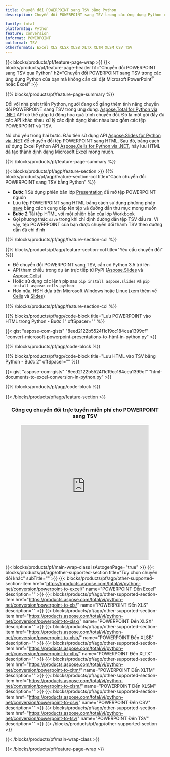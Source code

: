 ```yaml
---
title: Chuyển đổi POWERPOINT sang TSV bằng Python
description: Chuyển đổi POWERPOINT sang TSV trong các ứng dụng Python của bạn mà không cần sử dụng Microsoft Office 

family: total
platformtag: Python
feature: conversion
informat: POWERPOINT
outformat: TSV
otherformats: Excel XLS XLSX XLSB XLTX XLTM XLSM CSV TSV
---
```

{{< blocks/products/pf/feature-page-wrap >}}
{{< blocks/products/pf/feature-page-header h1="Chuyển đổi POWERPOINT sang TSV qua Python" h2="Chuyển đổi POWERPOINT sang TSV trong các ứng dụng Python của bạn mà không cần cài đặt Microsoft PowerPoint<sup>&reg;</sup> hoặc Excel" >}}

{{% blocks/products/pf/feature-page-summary %}}

Đối với nhà phát triển Python, người đang cố gắng thêm tính năng chuyển đổi POWERPOINT sang TSV trong ứng dụng. [Aspose.Total for Python via .NET](https://products.aspose.com/total/python-net/) API có thể giúp tự động hóa quá trình chuyển đổi. Đó là một gói đầy đủ các API khác nhau xử lý các định dạng khác nhau bao gồm các tệp POWERPOINT và TSV.

Nó chủ yếu trong hai bước. Đầu tiên sử dụng API [Aspose.Slides for Python via .NET](https://products.aspose.com/slides/python-net/) để chuyển đổi tệp POWERPOINT sang HTML. Sau đó, bằng cách sử dụng Excel Python API [Aspose.Cells for Python via .NET](https://products.aspose.com/cells/python-net/), hãy lưu HTML đã tạo thành định dạng Microsoft Excel mong muốn. 

{{% /blocks/products/pf/feature-page-summary %}}

{{< blocks/products/pf/agp/feature-section >}}
{{% blocks/products/pf/agp/feature-section-col title="Cách chuyển đổi POWERPOINT sang TSV bằng Python" %}}
- **Bước 1** Sử dụng phiên bản lớp [Presentation](https://reference.aspose.com/slides/python-net/aspose.slides/presentation/) để mở tệp POWERPOINT nguồn 
- Lưu tệp POWERPOINT sang HTML bằng cách sử dụng phương pháp [save](https://reference.aspose.com/slides/python-net/aspose.slides/presentation/) bằng cách cung cấp tên tệp và đường dẫn thư mục mong muốn
-  **Bước 2** Tải tệp HTML với một phiên bản của lớp Workbook
-  Gọi phương thức `save` trong khi chỉ định đường dẫn tệp TSV đầu ra. Vì vậy, tệp POWERPOINT của bạn được chuyển đổi thành TSV theo đường dẫn đã chỉ định

{{% /blocks/products/pf/agp/feature-section-col %}}

{{% blocks/products/pf/agp/feature-section-col title="Yêu cầu chuyển đổi" %}}

- Để chuyển đổi POWERPOINT sang TSV, cần có Python 3.5 trở lên
- API tham chiếu trong dự án trực tiếp từ PyPI ([Aspose.Slides](https://pypi.org/project/Aspose.Slides/) và [Aspose.Cells](https://pypi.org/project/aspose-cells-python/))
-  Hoặc sử dụng các lệnh pip sau ```pip install aspose.slides``` và ```pip install aspose-cells-python```
-  Hơn nữa, HĐH dựa trên Microsoft Windows hoặc Linux (xem thêm về [Cells](https://docs.aspose.com/cells/python-net/getting-started/#installation) và [Slides](https://docs.aspose.com/slides/python-net/system-requirements/))
 

{{% /blocks/products/pf/agp/feature-section-col %}}

{{% blocks/products/pf/agp/code-block title="Lưu POWERPOINT vào HTML trong Python - Bước 1" offSpacer="" %}}

{{< gist "aspose-com-gists" "8eed2122b5524f1c19cc184cea1399cf" "convert-microsoft-powerpoint-presentations-to-html-in-python.py" >}}

{{% /blocks/products/pf/agp/code-block %}}

{{% blocks/products/pf/agp/code-block title="Lưu HTML vào TSV bằng Python - Bước 2" offSpacer="" %}}

{{< gist "aspose-com-gists" "8eed2122b5524f1c19cc184cea1399cf" "html-documents-to-excel-conversion-in-python.py" >}}

{{% /blocks/products/pf/agp/code-block %}}

{{< /blocks/products/pf/agp/feature-section >}}
<div class="container-fluid agp-content bg-white aboutfile box-1 vh100 section nopbtm">
<div class=container>
<div class=row>
<div class="demobox tc col-md-12 padding-0" align="center">

<h3>Công cụ chuyển đổi trực tuyến miễn phí cho POWERPOINT sang TSV</h3>

<iframe style="border: none; height: 426px;" scrolling="no" src="https://total-conversion-app-65z5r2lp.qa.k8s.dynabic.com/?to=tsv&from=pptx" id="child-iframe" width="80%"></iframe>

</div></div>
</div></div>

{{< blocks/products/pf/main-wrap-class isAutogenPage="true" >}}
{{< blocks/products/pf/agp/other-supported-section title="Tùy chọn chuyển đổi khác" subTitle="" >}}
{{< blocks/products/pf/agp/other-supported-section-item href="https://products.aspose.com/total/vi/python-net/conversion/powerpoint-to-excel/" name="POWERPOINT Đến Excel" description="" >}}
{{< blocks/products/pf/agp/other-supported-section-item href="https://products.aspose.com/total/vi/python-net/conversion/powerpoint-to-xls/" name="POWERPOINT Đến XLS" description="" >}}
{{< blocks/products/pf/agp/other-supported-section-item href="https://products.aspose.com/total/vi/python-net/conversion/powerpoint-to-xlsx/" name="POWERPOINT Đến XLSX" description="" >}}
{{< blocks/products/pf/agp/other-supported-section-item href="https://products.aspose.com/total/vi/python-net/conversion/powerpoint-to-xlsb/" name="POWERPOINT Đến XLSB" description="" >}}
{{< blocks/products/pf/agp/other-supported-section-item href="https://products.aspose.com/total/vi/python-net/conversion/powerpoint-to-xltx/" name="POWERPOINT Đến XLTX" description="" >}}
{{< blocks/products/pf/agp/other-supported-section-item href="https://products.aspose.com/total/vi/python-net/conversion/powerpoint-to-xltm/" name="POWERPOINT Đến XLTM" description="" >}}
{{< blocks/products/pf/agp/other-supported-section-item href="https://products.aspose.com/total/vi/python-net/conversion/powerpoint-to-xlsm/" name="POWERPOINT Đến XLSM" description="" >}}
{{< blocks/products/pf/agp/other-supported-section-item href="https://products.aspose.com/total/vi/python-net/conversion/powerpoint-to-csv/" name="POWERPOINT Đến CSV" description="" >}}
{{< blocks/products/pf/agp/other-supported-section-item href="https://products.aspose.com/total/vi/python-net/conversion/powerpoint-to-tsv/" name="POWERPOINT Đến TSV" description="" >}}
{{< /blocks/products/pf/agp/other-supported-section >}}


      
{{< /blocks/products/pf/main-wrap-class >}}

{{< /blocks/products/pf/feature-page-wrap >}}